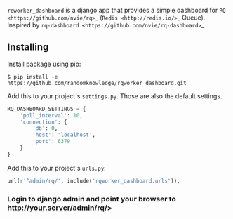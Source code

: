 `rqworker_dashboard` is a django app that provides a simple dashboard for `RQ <https://github.com/nvie/rq>`_ (`Redis <http://redis.io/>`_ Queue).
Inspired by `rq-dashboard <https://github.com/nvie/rq-dashboard>`_

## Installing

Install package using pip:

```console
$ pip install -e https://github.com/randomknowledge/rqworker_dashboard.git
```


Add this to your project's `settings.py`.
Those are also the default settings.
```python
RQ_DASHBOARD_SETTINGS = {
    'poll_interval': 10,
    'connection': {
        'db': 0,
        'host': 'localhost',
        'port': 6379
    }
}
```


Add this to your project's `urls.py`:

```python
url(r'^admin/rq/', include('rqworker_dashboard.urls')),
```

### Login to django admin and point your browser to <http://your.server>/admin/rq/>